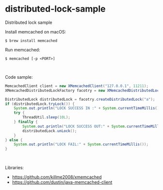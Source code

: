 # distributed-lock-sample
Distributed lock sample

Install memcached on macOS:
```shell
$ brew install memcached
```

Run memcached:
```shell
$ memcached [-p <PORT>]
```

<br>

Code sample:

```java
MemcachedClient client = new XMemcachedClient("127.0.0.1", 11211);
XMemcachedDistributedLockFactory facotry = new XMemcachedDistributedLockFactory(client);

DistributedLock distributedLock = facotry.createDistributedLock("a");
if (distributedLock.tryLock()) {
    System.out.println("LOCK SUCCESS IN :" + System.currentTimeMillis());
    try {
        ThreadUtil.sleep(10L);
    } finally {
        System.out.println("LOCK SUCCESS OUT:" + System.currentTimeMillis());
        distributedLock.unLock();
    }
} else {
    System.out.println("LOCK FAIL:" + System.currentTimeMillis());
}
```


<br>

Libraries:
* https://github.com/killme2008/xmemcached
* https://github.com/dustin/java-memcached-client

